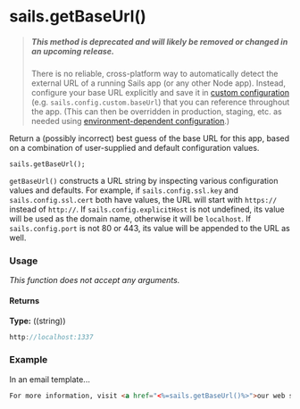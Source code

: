 # sails.getBaseUrl()

> ##### _**This method is deprecated and will likely be removed or changed in an upcoming release.**_
> There is no reliable, cross-platform way to automatically detect the external URL of a running Sails app (or any other Node app).  Instead, configure your base URL explicitly and save it in [custom configuration](https://sailsjs.com/documentation/reference/configuration/sails-config-custom) (e.g. `sails.config.custom.baseUrl`) that you can reference throughout the app.  (This can then be overridden in production, staging, etc. as needed using [environment-dependent configuration](https://sailsjs.com/documentation/concepts/configuration#?environmentspecific-files-config-env).)

Return a (possibly incorrect) best guess of the base URL for this app, based on a combination of user-supplied and default configuration values.


```usage
sails.getBaseUrl();
```

`getBaseUrl()` constructs a URL string by inspecting various configuration values and defaults.  For example, if `sails.config.ssl.key` and `sails.config.ssl.cert` both have values, the URL will start with `https://` instead of `http://`.  If `sails.config.explicitHost` is not undefined, its value will be used as the domain name, otherwise it will be `localhost`.  If `sails.config.port` is not 80 or 443, its value will be appended to the URL as well.


### Usage

_This function does not accept any arguments._


#### Returns

**Type:** ((string))

```javascript
http://localhost:1337
```



### Example

In an email template...
```html
For more information, visit <a href="<%=sails.getBaseUrl()%>">our web site</a>.
```

<docmeta name="displayName" value="sails.getBaseUrl()">
<docmeta name="pageType" value="method">
<docmeta name="isDeprecated" value="true">
